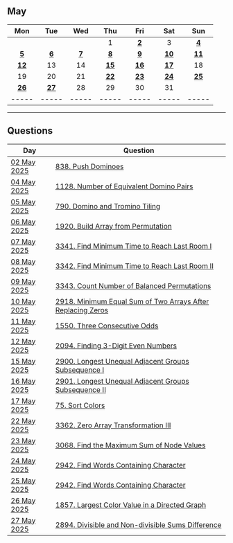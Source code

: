 May
---
| Mon | Tue | Wed | Thu | Fri | Sat | Sun |
| :---: | :---: | :---: | :---: | :---: | :---: | :---: |
|     |     |     | 1   | [**2**](02) | 3   | [**4**](04) |
| [**5**](05) | [**6**](06) | [**7**](07) | [**8**](08) | [**9**](09) | [**10**](10) | [**11**](11) |
| [**12**](12) | 13  | 14  | [**15**](15) | [**16**](16) | [**17**](17) | 18  |
| 19  | 20  | 21  | [**22**](22) | [**23**](23) | [**24**](24) | [**25**](25) |
| [**26**](26) | [**27**](27) | 28  | 29  | 30  | 31  |     |
| ----- | ----- | ----- | ----- | ----- | ----- | ----- |

---

Questions
---
| Day | Question |
| --- | --- |
| [02 May 2025](02) | [838. Push Dominoes](https://leetcode.com/problems/push-dominoes) |
| [04 May 2025](04) | [1128. Number of Equivalent Domino Pairs](https://leetcode.com/problems/number-of-equivalent-domino-pairs) |
| [05 May 2025](05) | [790. Domino and Tromino Tiling](https://leetcode.com/problems/domino-and-tromino-tiling) |
| [06 May 2025](06) | [1920. Build Array from Permutation](https://leetcode.com/problems/build-array-from-permutation) |
| [07 May 2025](07) | [3341. Find Minimum Time to Reach Last Room I](https://leetcode.com/problems/find-minimum-time-to-reach-last-room-i) |
| [08 May 2025](08) | [3342. Find Minimum Time to Reach Last Room II](https://leetcode.com/problems/find-minimum-time-to-reach-last-room-ii) |
| [09 May 2025](09) | [3343. Count Number of Balanced Permutations](https://leetcode.com/problems/count-number-of-balanced-permutations) |
| [10 May 2025](10) | [2918. Minimum Equal Sum of Two Arrays After Replacing Zeros](https://leetcode.com/problems/minimum-equal-sum-of-two-arrays-after-replacing-zeros) |
| [11 May 2025](11) | [1550. Three Consecutive Odds](https://leetcode.com/problems/three-consecutive-odds) |
| [12 May 2025](12) | [2094. Finding 3-Digit Even Numbers](https://leetcode.com/problems/finding-3-digit-even-numbers) |
| [15 May 2025](15) | [2900. Longest Unequal Adjacent Groups Subsequence I](https://leetcode.com/problems/longest-unequal-adjacent-groups-subsequence-i) |
| [16 May 2025](16) | [2901. Longest Unequal Adjacent Groups Subsequence II](https://leetcode.com/problems/longest-unequal-adjacent-groups-subsequence-ii) |
| [17 May 2025](17) | [75. Sort Colors](https://leetcode.com/problems/sort-colors) |
| [22 May 2025](22) | [3362. Zero Array Transformation III](https://leetcode.com/problems/zero-array-transformation-iii) |
| [23 May 2025](23) | [3068. Find the Maximum Sum of Node Values](https://leetcode.com/problems/find-the-maximum-sum-of-node-values) |
| [24 May 2025](24) | [2942. Find Words Containing Character](https://leetcode.com/problems/find-words-containing-character) |
| [25 May 2025](25) | [2942. Find Words Containing Character](https://leetcode.com/problems/find-words-containing-character) |
| [26 May 2025](26) | [1857. Largest Color Value in a Directed Graph](https://leetcode.com/problems/largest-color-value-in-a-directed-graph) |
| [27 May 2025](27) | [2894. Divisible and Non-divisible Sums Difference](https://leetcode.com/problems/divisible-and-non-divisible-sums-difference) |
